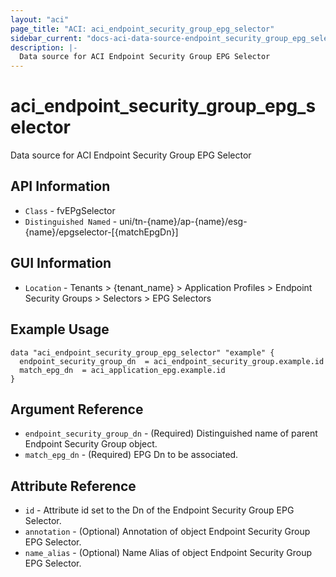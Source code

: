```yaml
---
layout: "aci"
page_title: "ACI: aci_endpoint_security_group_epg_selector"
sidebar_current: "docs-aci-data-source-endpoint_security_group_epg_selector"
description: |-
  Data source for ACI Endpoint Security Group EPG Selector
---
```


# aci_endpoint_security_group_epg_selector #

Data source for ACI Endpoint Security Group EPG Selector


## API Information ##

* `Class` - fvEPgSelector
* `Distinguished Named` - uni/tn-{name}/ap-{name}/esg-{name}/epgselector-[{matchEpgDn}]

## GUI Information ##

* `Location` - Tenants > {tenant_name} > Application Profiles > Endpoint Security Groups > Selectors > EPG Selectors


## Example Usage ##

```hcl
data "aci_endpoint_security_group_epg_selector" "example" {
  endpoint_security_group_dn  = aci_endpoint_security_group.example.id
  match_epg_dn  = aci_application_epg.example.id 
}
```

## Argument Reference ##

* `endpoint_security_group_dn` - (Required) Distinguished name of parent Endpoint Security Group object.
* `match_epg_dn` - (Required) EPG Dn to be associated. 

## Attribute Reference ##
* `id` - Attribute id set to the Dn of the Endpoint Security Group EPG Selector.
* `annotation` - (Optional) Annotation of object Endpoint Security Group EPG Selector.
* `name_alias` - (Optional) Name Alias of object Endpoint Security Group EPG Selector.
